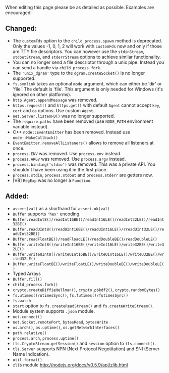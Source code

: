 When editing this page please be as detailed as possible. Examples are encouraged!

## Changed:

 * The `customFds` option to the `child_process.spawn` method is deprecated. Only the values -1, 0, 1, 2 will work with `customFds` now and only if those are TTY file descriptors. You can however use the `stdinStream`, `stdoutStream`, and `stderrStream` options to achieve similar functionality.
 * You can no longer send a file descriptor through a unix pipe. Instead you can send a handle via `child_process.fork`.
 * The `'unix_dgram'` type to the `dgram.createSocket()` is no longer supported.
 * `fs.symlink` takes an optional `mode` argument, which can either be 'dir' or 'file'.  The default is 'file'.  This argument is only needed for Windows (it's ignored on other platforms).
 * `http.Agent.appendMessage` was removed.
 * `https.request()` and `https.get()` with default `Agent` cannot accept `key`, `cert` and `ca` options. Use custom `Agent`.
 * `net.Server.listenFD()` was no longer supported.
 * The `require.paths` have been removed (use `NODE_PATH` environment variable instead).
 * C++ `node::EventEmitter` has been removed. Instead use `node::MakeCallback()`
 * `EventEmitter.removeAllListeners()` allows to remove all listeners at once.
 * `process.ENV` was removed. Use `process.env` instead.
 * `process.ARGV` was removed. Use `process.argv` instead.
 * `process.binding('stdio')` was removed. This was a private API. You shouldn't have been using it in the first place.
 * `process.stdin`, `process.stdout` and `process.stderr` are getters now.
 * [V8] `RegExp` was no longer a `Function`.

## Added:

 * `assert(val)` as a shorthand for `assert.ok(val)`
 * `Buffer` supports `'hex'` encoding.
 * `Buffer.readInt8()/readInt16BE()/readInt16LE()/readInt32LE()/readInt32BE()`
 * `Buffer.readUInt8()/readUInt16BE()/readUInt16LE()/rreadUInt32LE()/readUInt32BE()`
 * `Buffer.readFloatBE()/readFloadLE()/readDoubleBE()/readDoubleLE()`
 * `Buffer.writeInt8()/writeInt16BE()/writeInt16LE()/write32BE()/write32LE()`
 * `Buffer.writeUInt8()/writeUInt16BE()/writeUInt16LE()/writeU32BE()/writeU32LE()`
 * `Buffer.writeFloatBE()/writeFloatLE()/writeDoubleBE()/writeDoubleLE()`
 * Typed Arrays
 * `Buffer.fill()`
 * `child_process.fork()`
 * `crypto.createDiffieHellman()`, `crypto.pbkdf2()`, `crypto.randomBytes()`
 * `fs.utimes()/utimesSync()`, `fs.futimes()/futimesSync()`
 * `fs.watch`
 * `start` option to `fs.createReadStream()` and `fs.createWriteStream()`.
 * Module system supports `.json` module.
 * `net.connect()`
 * `net.Socket.remotePort`, `bytesRead`, `bytesWrite`
 * `os.arch()`, `os.uptime()`, `os.getNetworkInterfaces()`
 * `path.relative()`
 * `process.arch`, `process.uptime()`
 * `tls.CryptoStream.getSession()` and `session` option to `tls.connect()`.
 * `tls.Server` supports NPN (Next Protocol Negotitation) and SNI (Server Name Indication).
 * `util.format()`
 * `zlib` module http://nodejs.org/docs/v0.5.9/api/zlib.html
